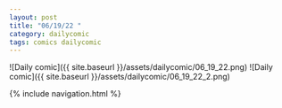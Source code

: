 ```yaml
---
layout: post
title: "06/19/22 "
category: dailycomic
tags: comics dailycomic
---
```

![Daily comic]({{ site.baseurl }}/assets/dailycomic/06_19_22.png)
![Daily comic]({{ site.baseurl }}/assets/dailycomic/06_19_22_2.png)

{% include navigation.html %}

